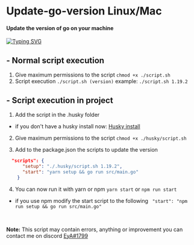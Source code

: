
# Update-go-version Linux/Mac
#### Update the version of go on your machine

[![Typing SVG](https://readme-typing-svg.herokuapp.com?font=Fira+Code&pause=1000&color=F71164&width=435&lines=by+Edu+Ruiz)](https://git.io/typing-svg)

## - Normal script execution

1. Give maximum permissions to the script `chmod +x ./script.sh`
2. Script execution `./script.sh (version)` example: `./script.sh 1.19.2`

## - Script execution in project

1. Add the script in the .husky folder
  - if you don't have a husky install now: [Husky install](https://typicode.github.io/husky/#/?id=automatic-recommended)

2. Give maximum permissions to the script `chmod +x ./husky/script.sh`

3. Add to the package.json the scripts to update the version
  ```json
    "scripts": {
        "setup": "./.husky/script.sh 1.19.2",
        "start": "yarn setup && go run src/main.go"
      }
  ```
4. You can now run it with yarn or npm `yarn start` or `npm run start`
  - if you use npm modify the start script to the following ` "start": "npm run setup && go run src/main.go"`

<br>

**Note:** This script may contain errors, anything or improvement you can contact me on discord [EyA#1799](https://discord.com/users/398174691027714059)

